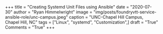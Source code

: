 +++
title   = "Creating Systemd Unit Files using Ansible"
date    = "2020-07-30"
author  = "Ryan Himmelwright"
image   = "img/posts/foundryvtt-service-ansible-role/unc-campus.jpeg"
caption = "UNC-Chapel Hill Campus, Chapel Hill, NC"
tags    = ["Linux", "systemd", "Customization",]
draft   = "True"
Comments = "True"
+++


<!--more-->

